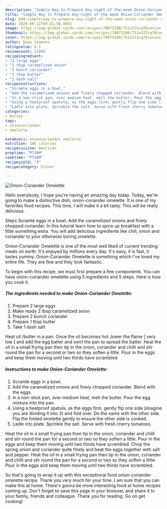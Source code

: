 ```yaml
---
description: "Simple Way to Prepare Any-night-of-the-week Onion-Coriander Omelette"
title: "Simple Way to Prepare Any-night-of-the-week Onion-Coriander Omelette"
slug: 689-simple-way-to-prepare-any-night-of-the-week-onion-coriander-omelette
date: 2020-09-11T04:41:50.880Z
image: https://img-global.cpcdn.com/recipes/70075280/751x532cq70/onion-coriander-omelette-recipe-main-photo.jpg
thumbnail: https://img-global.cpcdn.com/recipes/70075280/751x532cq70/onion-coriander-omelette-recipe-main-photo.jpg
cover: https://img-global.cpcdn.com/recipes/70075280/751x532cq70/onion-coriander-omelette-recipe-main-photo.jpg
author: Dean Simmons
ratingvalue: 4.1
reviewcount: 21869
recipeingredient:
- "2 large eggs"
- "2 tbsp caramelized onion"
- "2 bunch coriander"
- "1 tbsp butter"
- "1 dash salt"
recipeinstructions:
- "Scramle eggs in a bowl."
- "Add the caramelized onions and finely chopped coriander. Blend with the eggs."
- "In a non-stick pan, over medium heat, melt the butter. Pour the egg mixture into the pan."
- "Using a heatproof spatula, as the eggs firm, gently flip one side (imagine you are dividing it into 3) and fold over. Do the same with the other side. Flip the folded omelette gently to ensure the other side is cooked."
- "Ladle into plate. Sprinkle the salt. Serve with fresh cherry tomatoes."
categories:
- Recipe
tags:
- onioncoriander
- omelette

katakunci: onioncoriander omelette 
nutrition: 186 calories
recipecuisine: American
preptime: "PT30M"
cooktime: "PT38M"
recipeyield: "3"
recipecategory: Dinner

---
```



![Onion-Coriander Omelette](https://img-global.cpcdn.com/recipes/70075280/751x532cq70/onion-coriander-omelette-recipe-main-photo.jpg)

Hello everybody, I hope you're having an amazing day today. Today, we're going to make a distinctive dish, onion-coriander omelette. It is one of my favorites food recipes. This time, I will make it a bit tasty. This will be really delicious.

Steps Scramle eggs in a bowl. Add the caramelized onions and finely chopped coriander. In this tutorial learn how to spice up breakfast with a little something extra. You will add delicious ingredients like chili, onion and coriander to your otherwise boring omelette.

Onion-Coriander Omelette is one of the most well liked of current trending meals on earth. It's enjoyed by millions every day. It's easy, it is fast, it tastes yummy. Onion-Coriander Omelette is something which I've loved my entire life. They are fine and they look fantastic.


To begin with this recipe, we must first prepare a few components. You can have onion-coriander omelette using 5 ingredients and 5 steps. Here is how you cook it.

<!--inarticleads1-->

##### The ingredients needed to make Onion-Coriander Omelette:

1. Prepare 2 large eggs
1. Make ready 2 tbsp caramelized onion
1. Prepare 2 bunch coriander
1. Prepare 1 tbsp butter
1. Take 1 dash salt


Heat oil /butter in a pan. Once the oil becomes hot ,lower the flame [ very low ] and add the egg batter and swirl the pan to spread the batter. Heat the oil in a small frying pan then tip in the onion, coriander and chilli and stir round the pan for a second or two so they soften a little. Pour in the eggs and keep them moving until two thirds have scrambled. 

<!--inarticleads2-->

##### Instructions to make Onion-Coriander Omelette:

1. Scramle eggs in a bowl.
1. Add the caramelized onions and finely chopped coriander. Blend with the eggs.
1. In a non-stick pan, over medium heat, melt the butter. Pour the egg mixture into the pan.
1. Using a heatproof spatula, as the eggs firm, gently flip one side (imagine you are dividing it into 3) and fold over. Do the same with the other side. Flip the folded omelette gently to ensure the other side is cooked.
1. Ladle into plate. Sprinkle the salt. Serve with fresh cherry tomatoes.


Heat the oil in a small frying pan then tip in the onion, coriander and chilli and stir round the pan for a second or two so they soften a little. Pour in the eggs and keep them moving until two thirds have scrambled. Chop the spring onion and coriander quite finely and beat the eggs together with salt and pepper. Heat the oil in a small frying pan then tip in the onion, coriander and chilli and stir round the pan for a second or two so they soften a little. Pour in the eggs and keep them moving until two thirds have scrambled. 

So that's going to wrap it up with this exceptional food onion-coriander omelette recipe. Thank you very much for your time. I am sure that you can make this at home. There's gonna be more interesting food at home recipes coming up. Don't forget to save this page in your browser, and share it to your family, friends and colleague. Thank you for reading. Go on get cooking!
